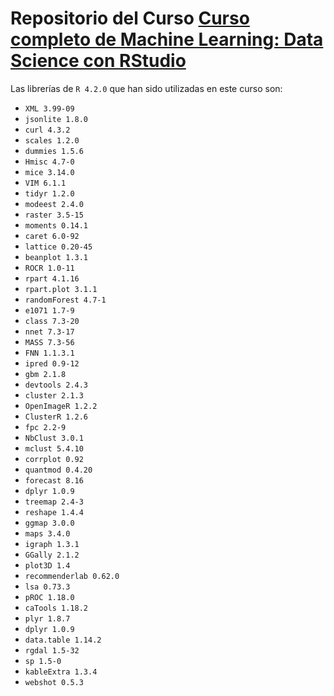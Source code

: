 # Repositorio del Curso [Curso completo de Machine Learning: Data Science con RStudio](https://cursos.frogamesformacion.com/courses/machine-learning-r/)

Las librerías de `R 4.2.0` que han sido utilizadas en este curso son:

* `XML 3.99-09`
* `jsonlite 1.8.0`
* `curl 4.3.2`
* `scales 1.2.0`
* `dummies 1.5.6`
* `Hmisc 4.7-0`
* `mice 3.14.0`
* `VIM 6.1.1`
* `tidyr 1.2.0`
* `modeest 2.4.0`
* `raster 3.5-15`
* `moments 0.14.1`
* `caret 6.0-92`
* `lattice 0.20-45`
* `beanplot 1.3.1`
* `ROCR 1.0-11`
* `rpart 4.1.16`
* `rpart.plot 3.1.1`
* `randomForest 4.7-1`
* `e1071 1.7-9`
* `class 7.3-20`
* `nnet 7.3-17`
* `MASS 7.3-56`
* `FNN 1.1.3.1`
* `ipred 0.9-12`
* `gbm 2.1.8`
* `devtools 2.4.3`
* `cluster 2.1.3`
* `OpenImageR 1.2.2`
* `ClusterR 1.2.6`
* `fpc 2.2-9`
* `NbClust 3.0.1`
* `mclust 5.4.10`
* `corrplot 0.92`
* `quantmod 0.4.20`
* `forecast 8.16`
* `dplyr 1.0.9`
* `treemap 2.4-3`
* `reshape 1.4.4`
* `ggmap 3.0.0`
* `maps 3.4.0`
* `igraph 1.3.1`
* `GGally 2.1.2`
* `plot3D 1.4`
* `recommenderlab 0.62.0`
* `lsa 0.73.3`
* `pROC 1.18.0`
* `caTools 1.18.2`
* `plyr 1.8.7`
* `dplyr 1.0.9`
* `data.table 1.14.2`
* `rgdal 1.5-32`
* `sp 1.5-0`
* `kableExtra 1.3.4`
* `webshot 0.5.3`
